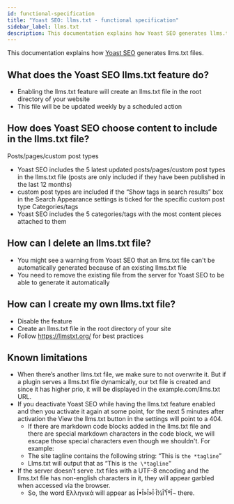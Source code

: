 ```yaml
---
id: functional-specification
title: "Yoast SEO: llms.txt - functional specification"
sidebar_label: llms.txt
description: This documentation explains how Yoast SEO generates llms.txt files.
---
```

This documentation explains how [Yoast SEO](https://yoast.com/wordpress/plugins/seo/) generates llms.txt files.

## What does the Yoast SEO llms.txt feature do?
- Enabling the llms.txt feature will create an llms.txt file in the root directory of your website
- This file will be be updated weekly by a scheduled action
## How does Yoast SEO choose content to include in the llms.txt file?
Posts/pages/custom post types
- Yoast SEO includes the 5 latest updated posts/pages/custom post types in the llms.txt file (posts are only included if they have been published in the last 12 months)
- custom post types are included if the “Show tags in search results” box in the Search Appearance settings is ticked for the specific custom post type
Categories/tags
- Yoast SEO includes the 5 categories/tags with the most content pieces attached to them

## How can I delete an llms.txt file?
- You might see a warning from Yoast SEO that an llms.txt file can't be automatically generated because of an existing llms.txt file
- You need to remove the existing file from the server for Yoast SEO to be able to generate it automatically
## How can I create my own llms.txt file?
- Disable the feature
- Create an llms.txt file in the root directory of your site
- Follow https://llmstxt.org/ for best practices
## Known limitations
- When there’s another llms.txt file, we make sure to not overwrite it. But if a plugin serves a llms.txt file dynamically, our txt file is created and since it has higher prio, it will be displayed in the example.com/llms.txt URL.
- If you deactivate Yoast SEO while having the llms.txt feature enabled and then you activate it again at some point, for the next 5 minutes after activation the View the llms.txt button in the settings will point to a 404.
  - If there are markdown code blocks added in the llms.txt file and there are special markdown characters in the code block, we will escape those special characters even though we shouldn't. For example:
  - The site tagline contains the following string: “This is `the *tagline`”
  - Llms.txt will output that as “This is `the \*tagline`“
- If the server doesn’t serve .txt files with a UTF-8 encoding and the llms.txt file has non-english characters in it, they will appear garbled when accessed via the browser.
  - So, the word Ελληνικά will appear as Î•Î»Î»Î·Î½Î¹ÎºÎ¬ there. 

